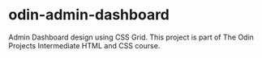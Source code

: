 # odin-admin-dashboard
Admin Dashboard design using CSS Grid. This project is part of The Odin Projects Intermediate HTML and CSS course.
